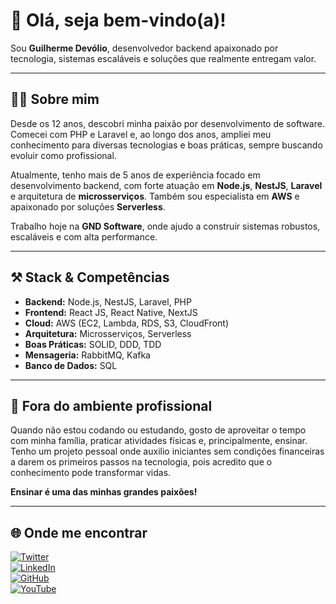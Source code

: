 # 👋 Olá, seja bem-vindo(a)!

Sou **Guilherme Devólio**, desenvolvedor backend apaixonado por tecnologia, sistemas escaláveis e soluções que realmente entregam valor.

---

## 🧑‍💻 Sobre mim

Desde os 12 anos, descobri minha paixão por desenvolvimento de software. Comecei com PHP e Laravel e, ao longo dos anos, ampliei meu conhecimento para diversas tecnologias e boas práticas, sempre buscando evoluir como profissional.

Atualmente, tenho mais de 5 anos de experiência focado em desenvolvimento backend, com forte atuação em **Node.js**, **NestJS**, **Laravel** e arquitetura de **microsserviços**. Também sou especialista em **AWS** e apaixonado por soluções **Serverless**.

Trabalho hoje na **GND Software**, onde ajudo a construir sistemas robustos, escaláveis e com alta performance.

---

## ⚒️ Stack & Competências

- **Backend:** Node.js, NestJS, Laravel, PHP  
- **Frontend:** React JS, React Native, NextJS  
- **Cloud:** AWS (EC2, Lambda, RDS, S3, CloudFront)  
- **Arquitetura:** Microsserviços, Serverless  
- **Boas Práticas:** SOLID, DDD, TDD  
- **Mensageria:** RabbitMQ, Kafka  
- **Banco de Dados:** SQL  

---

## 🧩 Fora do ambiente profissional

Quando não estou codando ou estudando, gosto de aproveitar o tempo com minha família, praticar atividades físicas e, principalmente, ensinar. Tenho um projeto pessoal onde auxilio iniciantes sem condições financeiras a darem os primeiros passos na tecnologia, pois acredito que o conhecimento pode transformar vidas.

**Ensinar é uma das minhas grandes paixões!**

---

## 🌐 Onde me encontrar

[![Twitter](https://img.shields.io/badge/Twitter-1DA1F2?style=for-the-badge&logo=twitter&logoColor=white)](https://twitter.com/DevGuilherme1)  
[![LinkedIn](https://img.shields.io/badge/LinkedIn-0077B5?style=for-the-badge&logo=linkedin&logoColor=white)](https://www.linkedin.com/in/guidevolio/)  
[![GitHub](https://img.shields.io/badge/GitHub-100000?style=for-the-badge&logo=github&logoColor=white)](https://github.com/guilhermedevolio)  
[![YouTube](https://img.shields.io/badge/YouTube-FF0000?style=for-the-badge&logo=youtube&logoColor=white)](https://www.youtube.com/channel/UCWvpng3UehEnVM8THSNW15A)  
